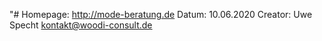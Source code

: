 "# 
Homepage:   http://mode-beratung.de
Datum:      10.06.2020
Creator:    Uwe Specht
            kontakt@woodi-consult.de

            
